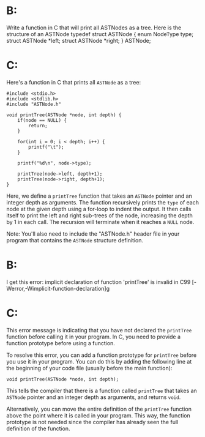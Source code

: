 # B:

Write a function in C that will print all ASTNodes as a tree. Here is the structure of an ASTNode
typedef struct ASTNode
{
enum NodeType type;
struct ASTNode *left;
struct ASTNode *right;
} ASTNode;

# C:

Here's a function in C that prints all `ASTNode` as a tree:

```
#include <stdio.h>
#include <stdlib.h>
#include "ASTNode.h"

void printTree(ASTNode *node, int depth) {
    if(node == NULL) {
        return;
    }

    for(int i = 0; i < depth; i++) {
        printf("\t");
    }

    printf("%d\n", node->type);

    printTree(node->left, depth+1);
    printTree(node->right, depth+1);
}

```

Here, we define a `printTree` function that takes an `ASTNode` pointer and an integer depth as arguments. The function recursively prints the `type` of each node at the given depth using a for-loop to indent the output. It then calls itself to print the left and right sub-trees of the node, increasing the depth by 1 in each call. The recursion will terminate when it reaches a `NULL` node.

Note: You'll also need to include the "ASTNode.h" header file in your program that contains the `ASTNode` structure definition.

# B:

I get this error: implicit declaration of function 'printTree' is invalid in C99 [-Werror,-Wimplicit-function-declaration]g

# C:

This error message is indicating that you have not declared the `printTree` function before calling it in your program. In C, you need to provide a function prototype before using a function.

To resolve this error, you can add a function prototype for `printTree` before you use it in your program. You can do this by adding the following line at the beginning of your code file (usually before the main function):

```
void printTree(ASTNode *node, int depth);
```

This tells the compiler that there is a function called `printTree` that takes an `ASTNode` pointer and an integer depth as arguments, and returns `void`.

Alternatively, you can move the entire definition of the `printTree` function above the point where it is called in your program. This way, the function prototype is not needed since the compiler has already seen the full definition of the function.
